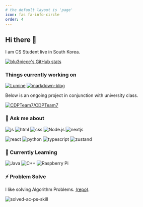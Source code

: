 ```yaml
---
# the default layout is 'page'
icon: fas fa-info-circle
order: 4
---
```


<style> 
    a {
        left: 0 !important;
        transform: none !important;
    }
</style>

## Hi there 👋

<!--
**johannblue/johannblue** is a ✨ _special_ ✨ repository because its `README.md` (this file) appears on your GitHub profile.

Here are some ideas to get you started:

- 🔭 I’m currently working on ...
- 🌱 I’m currently learning ...
- 👯 I’m looking to collaborate on ...
- 🤔 I’m looking for help with ...
- 💬 Ask me about ...
- 📫 How to reach me: ...
- 😄 Pronouns: ...
- ⚡ Fun fact: ...
-->

I am CS Student live in South Korea.

[![blu3piece's GitHub stats](https://github-readme-stats.vercel.app/api?username=blu3piece&theme=dark)](https://github.com/blu3piece/markdown-blog)

### Things currently working on

[![Lumine](https://github-readme-stats.vercel.app/api/pin/?username=junhyung9985&repo=Lumine&theme=dark)](https://github.com/junhyung9985/Lumine)
[![markdown-blog](https://github-readme-stats.vercel.app/api/pin/?username=blu3piece&repo=Postlog&theme=dark)](https://github.com/blu3piece/Postlog)

Below is an ongoing project in conjunction with university class.

[![CDPTeam7/CDPTeam7](https://github-readme-stats.vercel.app/api/pin/?username=CDPTeam7&repo=application-and-server&theme=dark)](https://github.com/CDPTeam7/application-and-server)

### 💬 Ask me about

![js](https://img.shields.io/badge/JavaScript-F7DF1E?style=for-the-badge&logo=JavaScript&logoColor=white)
![html](https://img.shields.io/badge/HTML-239120?style=for-the-badge&logo=html5&logoColor=white)
![css](https://img.shields.io/badge/CSS-239120?&style=for-the-badge&logo=css3&logoColor=white)
![Node.js](https://img.shields.io/badge/-Node.js-339933?style=for-the-badge&logo=node.js&logoColor=fff)
![nextjs](https://img.shields.io/badge/Next.js-000?logo=nextdotjs&logoColor=fff&style=for-the-badge)

![react](https://img.shields.io/badge/React-20232A?style=for-the-badge&logo=react&logoColor=61DAFB)
![python](https://img.shields.io/badge/Python-14354C?style=for-the-badge&logo=python&logoColor=white)
![typescript](https://img.shields.io/badge/TypeScript-007ACC?style=for-the-badge&logo=typescript&logoColor=white)
![zustand](https://img.shields.io/badge/zustand-%2320232a.svg?style=for-the-badge&logo=react&logoColor=%2361DAFB)

### 🌱 Currently Learning

![Java](https://img.shields.io/badge/java-%23ED8B00.svg?style=for-the-badge&logo=openjdk&logoColor=white)
![C++](https://img.shields.io/badge/c++-%2300599C.svg?style=for-the-badge&logo=c%2B%2B&logoColor=white)
![Raspberry Pi](https://img.shields.io/badge/-RaspberryPi-C51A4A?style=for-the-badge&logo=Raspberry-Pi)

### ⚡ Problem Solve

I like solving Algorithm Problems. [(repo)](https://github.com/blu3piece/boj-solution).

<img align="center" alt="solved-ac-ps-skill" src="https://mazassumnida.wtf/api/v2/generate_badge?boj=blu3fishez">
